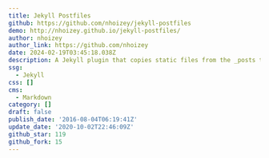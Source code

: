```yaml
---
title: Jekyll Postfiles
github: https://github.com/nhoizey/jekyll-postfiles
demo: http://nhoizey.github.io/jekyll-postfiles/
author: nhoizey
author_link: https://github.com/nhoizey
date: 2024-02-19T03:45:18.038Z
description: A Jekyll plugin that copies static files from the _posts to the _site folder
ssg:
  - Jekyll
css: []
cms:
  - Markdown
category: []
draft: false
publish_date: '2016-08-04T06:19:41Z'
update_date: '2020-10-02T22:46:09Z'
github_star: 119
github_fork: 15
---
```

